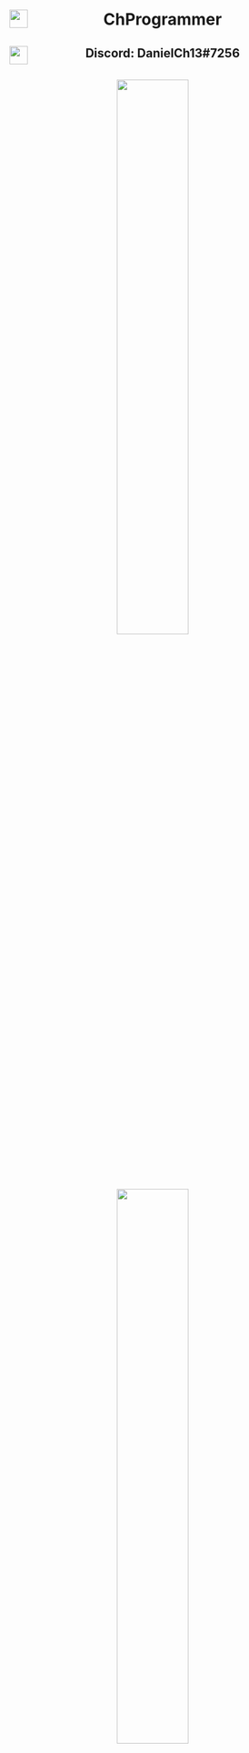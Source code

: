 <p align="center">
  <h1 align="center">
    <img align="left" width="32px" src="https://cdn4.iconfinder.com/data/icons/logos-and-brands-1/512/84_Dev_logo_logos-512.png"/>
     ChProgrammer
  </h1>
  <h2 align="center">
    <img align="left" width="32px" src="https://cdn4.iconfinder.com/data/icons/logos-and-brands/512/91_Discord_logo_logos-512.png"/>
     Discord: DanielCh13#7256
  </h2>
</p>
<br>
<div align="center">
  <img width="50%" src="https://github-readme-stats.vercel.app/api?username=ChProgrammer&count_private=true&show_icons=true&theme=dark" />
  <img width="50%" src="https://github-readme-stats.vercel.app/api/wakatime?username=ChProgrammer&theme=dark" />
  <img width="50%" src="https://github-readme-stats.vercel.app/api/top-langs/?username=ChProgrammer&layout=compact&theme=dark" />
</div>
